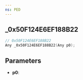```yaml
---
ns: PED
---
```

## _0x50F124E6EF188B22

```c
// 0x50F124E6EF188B22
Any _0x50F124E6EF188B22(Any p0);
```

## Parameters
* **p0**:
